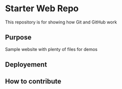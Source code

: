# Starter Web Repo

This repository is for showing how Git and GitHub work

## Purpose

Sample website with plenty of files for demos

## Deployement

## How to contribute


